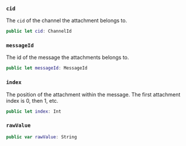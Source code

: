 
### `cid`

The `cid` of the channel the attachment belongs to.

``` swift
public let cid: ChannelId
```

### `messageId`

The id of the message the attachments belongs to.

``` swift
public let messageId: MessageId
```

### `index`

The position of the attachment within the message. The first attachment index is 0, then 1, etc.

``` swift
public let index: Int
```

### `rawValue`

``` swift
public var rawValue: String 
